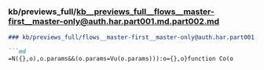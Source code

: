 ### kb/previews_full/kb__previews_full__flows__master-first__master-only@auth.har.part001.md.part002.md

```md
### kb/previews_full/flows__master-first__master-only@auth.har.part001.md (part 002)

```md
=N({},o),o.params&&(o.params=Vu(o.params))):o={},o}function Co(o
```

```

```
